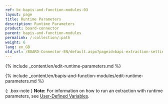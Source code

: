 ```yaml
---
ref: bc-bapis-and-function-modules-03
layout: page
title: Runtime Parameters
description: Runtime Parameters
product: board-connector
parent: bapis-and-function-modules
permalink: /:collection/:path
weight: 6
lang: en_GB
old_url: /BOARD-Connector-EN/default.aspx?pageid=bapi-extraction-settings
---
```


{% include _content/en/edit-runtime-parameters.md %}

{% include _content/en/bapis-and-function-modules/edit-runtime-parameters.md %}

{: .box-note }
**Note:** For information on how to run an extraction with runtime parameters, see [User-Defined Variables](../advanced-techniques/user-defined-variables).